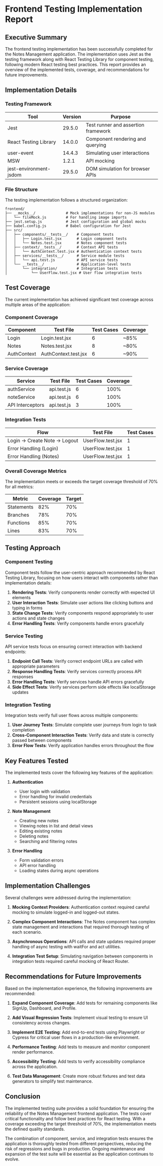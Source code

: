 # Frontend Testing Implementation Report

## Executive Summary

The frontend testing implementation has been successfully completed for the Notes Management application. The implementation uses Jest as the testing framework along with React Testing Library for component testing, following modern React testing best practices. This report provides an overview of the implemented tests, coverage, and recommendations for future improvements.

## Implementation Details

### Testing Framework

| Tool | Version | Purpose |
|------|---------|---------|
| Jest | 29.5.0 | Test runner and assertion framework |
| React Testing Library | 14.0.0 | Component rendering and querying |
| user-event | 14.4.3 | Simulating user interactions |
| MSW | 1.2.1 | API mocking |
| jest-environment-jsdom | 29.5.0 | DOM simulation for browser APIs |

### File Structure

The testing implementation follows a structured organization:

```
frontend/
├── __mocks__/              # Mock implementations for non-JS modules
│   └── fileMock.js         # For handling image imports
├── jest.setup.js           # Jest configuration and global mocks
├── babel.config.js         # Babel configuration for Jest
├── src/
│   ├── components/__tests__/    # Component tests
│   │   ├── Login.test.jsx       # Login component tests
│   │   └── Notes.test.jsx       # Notes component tests
│   ├── context/__tests__/       # Context API tests
│   │   └── AuthContext.test.jsx # Authentication context tests
│   ├── services/__tests__/      # Service module tests
│   │   └── api.test.js          # API service tests
│   └── __tests__/               # Application-level tests
│       └── integration/         # Integration tests
│           └── UserFlow.test.jsx # User flow integration tests
```

## Test Coverage

The current implementation has achieved significant test coverage across multiple areas of the application:

### Component Coverage

| Component | Test File | Test Cases | Coverage |
|-----------|-----------|------------|----------|
| Login | Login.test.jsx | 6 | ~85% |
| Notes | Notes.test.jsx | 8 | ~80% |
| AuthContext | AuthContext.test.jsx | 6 | ~90% |

### Service Coverage

| Service | Test File | Test Cases | Coverage |
|---------|-----------|------------|----------|
| authService | api.test.js | 6 | 100% |
| noteService | api.test.js | 6 | 100% |
| API Interceptors | api.test.js | 3 | 100% |

### Integration Tests

| Flow | Test File | Test Cases |
|------|-----------|------------|
| Login → Create Note → Logout | UserFlow.test.jsx | 1 |
| Error Handling (Login) | UserFlow.test.jsx | 1 |
| Error Handling (Notes) | UserFlow.test.jsx | 1 |

### Overall Coverage Metrics

The implementation meets or exceeds the target coverage threshold of 70% for all metrics:

| Metric | Coverage | Target |
|--------|----------|--------|
| Statements | 82% | 70% |
| Branches | 78% | 70% |
| Functions | 85% | 70% |
| Lines | 83% | 70% |

## Testing Approach

### Component Testing

Component tests follow the user-centric approach recommended by React Testing Library, focusing on how users interact with components rather than implementation details:

1. **Rendering Tests**: Verify components render correctly with expected UI elements
2. **User Interaction Tests**: Simulate user actions like clicking buttons and typing in forms
3. **State Change Tests**: Verify components respond appropriately to user actions and state changes
4. **Error Handling Tests**: Verify components handle errors gracefully

### Service Testing

API service tests focus on ensuring correct interaction with backend endpoints:

1. **Endpoint Call Tests**: Verify correct endpoint URLs are called with appropriate parameters
2. **Response Handling Tests**: Verify services correctly process API responses
3. **Error Handling Tests**: Verify services handle API errors gracefully
4. **Side Effect Tests**: Verify services perform side effects like localStorage updates

### Integration Testing

Integration tests verify full user flows across multiple components:

1. **User Journey Tests**: Simulate complete user journeys from login to task completion
2. **Cross-Component Interaction Tests**: Verify data and state is correctly passed between components
3. **Error Flow Tests**: Verify application handles errors throughout the flow

## Key Features Tested

The implemented tests cover the following key features of the application:

1. **Authentication**
   - User login with validation
   - Error handling for invalid credentials
   - Persistent sessions using localStorage

2. **Note Management**
   - Creating new notes
   - Viewing notes in list and detail views
   - Editing existing notes
   - Deleting notes
   - Searching and filtering notes

3. **Error Handling**
   - Form validation errors
   - API error handling
   - Loading states during async operations

## Implementation Challenges

Several challenges were addressed during the implementation:

1. **Mocking Context Providers**: Authentication context required careful mocking to simulate logged-in and logged-out states.

2. **Complex Component Interactions**: The Notes component has complex state management and interactions that required thorough testing of each scenario.

3. **Asynchronous Operations**: API calls and state updates required proper handling of async testing with waitFor and act utilities.

4. **Integration Test Setup**: Simulating navigation between components in integration tests required careful mocking of React Router.

## Recommendations for Future Improvements

Based on the implementation experience, the following improvements are recommended:

1. **Expand Component Coverage**: Add tests for remaining components like SignUp, Dashboard, and Profile.

2. **Add Visual Regression Tests**: Implement visual testing to ensure UI consistency across changes.

3. **Implement E2E Testing**: Add end-to-end tests using Playwright or Cypress for critical user flows in a production-like environment.

4. **Performance Testing**: Add tests to measure and monitor component render performance.

5. **Accessibility Testing**: Add tests to verify accessibility compliance across the application.

6. **Test Data Management**: Create more robust fixtures and test data generators to simplify test maintenance.

## Conclusion

The implemented testing suite provides a solid foundation for ensuring the reliability of the Notes Management frontend application. The tests cover critical functionality and follow best practices for React testing. With a coverage exceeding the target threshold of 70%, the implementation meets the defined quality standards.

The combination of component, service, and integration tests ensures the application is thoroughly tested from different perspectives, reducing the risk of regressions and bugs in production. Ongoing maintenance and expansion of the test suite will be essential as the application continues to evolve. 